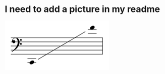 # I need to add a picture in my readme

![alt tag](https://raw.githubusercontent.com/GiuseppeFasanella/Git_commands/master/basso.png)
